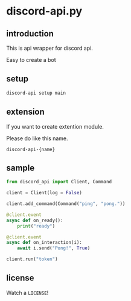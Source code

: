 # discord-api.py

## introduction

This is api wrapper for discord api.

Easy to create a bot

## setup

```bash
discord-api setup main
```

## extension

If you want to create extention module.

Please do like this name.

`discord-api-{name}`

## sample

```python
from discord_api import Client, Command

client = Client(log = False)

client.add_command(Command("ping", "pong."))

@client.event
async def on_ready():
    print("ready")

@client.event
async def on_interaction(i):
    await i.send("Pong!", True)

client.run("token")
```

## license

Watch a `LICENSE`!
